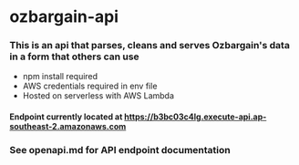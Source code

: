 # ozbargain-api

### This is an api that parses, cleans and serves Ozbargain's data in a form that others can use

- npm install required
- AWS credentials required in env file
- Hosted on serverless with AWS Lambda

#### Endpoint currently located at https://b3bc03c4lg.execute-api.ap-southeast-2.amazonaws.com

### See openapi.md for API endpoint documentation
